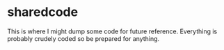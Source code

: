 # sharedcode
This is where I might dump some code for future reference. Everything is probably crudely coded so be prepared for anything.
